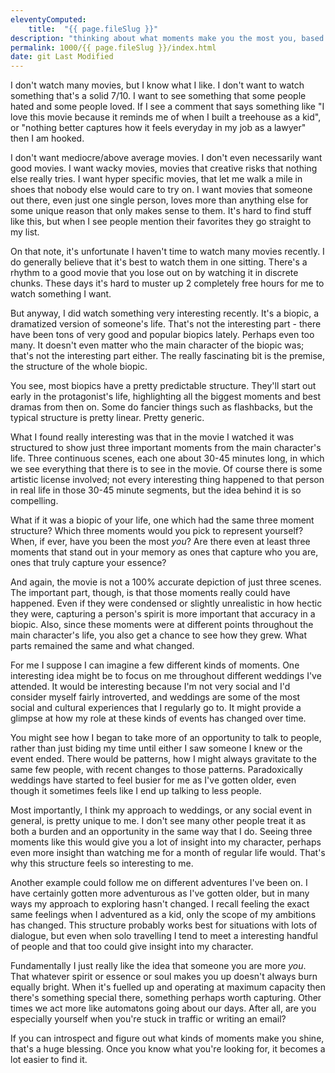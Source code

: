 ```yaml
---
eleventyComputed:
    title:  "{{ page.fileSlug }}"
description: "thinking about what moments make you the most you, based on a movie I saw"
permalink: 1000/{{ page.fileSlug }}/index.html
date: git Last Modified
---
```


I don't watch many movies, but I know what I like. I don't want to watch something that's a solid 7/10. I want to see something that some people hated and some people loved. If I see a comment that says something like "I love this movie because it reminds me of when I built a treehouse as a kid", or "nothing better captures how it feels everyday in my job as a lawyer" then I am hooked.

I don't want mediocre/above average movies. I don't even necessarily want good movies. I want wacky movies, movies that creative risks that nothing else really tries. I want hyper specific movies, that let me walk a mile in shoes that nobody else would care to try on. I want movies that someone out there, even just one single person, loves more than anything else for some unique reason that only makes sense to them. It's hard to find stuff like this, but when I see people mention their favorites they go straight to my list.

On that note, it's unfortunate I haven't time to watch many movies recently. I do generally believe that it's best to watch them in one sitting. There's a rhythm to a good movie that you lose out on by watching it in discrete chunks. These days it's hard to muster up 2 completely free hours for me to watch something I want.

But anyway, I did watch something very interesting recently. It's a biopic, a dramatized version of someone's life. That's not the interesting part - there have been tons of very good and popular biopics lately. Perhaps even too many. It doesn't even matter who the main character of the biopic was; that's not the interesting part either. The really fascinating bit is the premise, the structure of the whole biopic.

You see, most biopics have a pretty predictable structure. They'll start out early in the protagonist's life, highlighting all the biggest moments and best dramas from then on. Some do fancier things such as flashbacks, but the typical structure is pretty linear. Pretty generic.

What I found really interesting was that in the movie I watched it was structured to show just three important moments from the main character's life. Three continuous scenes, each one about 30-45 minutes long, in which we see everything that there is to see in the movie. Of course there is some artistic license involved; not every interesting thing happened to that person in real life in those 30-45 minute segments, but the idea behind it is so compelling.

What if it was a biopic of your life, one which had the same three moment structure? Which three moments would you pick to represent yourself? When, if ever, have you been the most _you_? Are there even at least three moments that stand out in your memory as ones that capture who you are, ones that truly capture your essence?

And again, the movie is not a 100% accurate depiction of just three scenes. The important part, though, is that those moments really could have happened. Even if they were condensed or slightly unrealistic in how hectic they were, capturing a person's spirit is more important that accuracy in a biopic. Also, since these moments were at different points throughout the main character's life, you also get a chance to see how they grew. What parts remained the same and what changed.

For me I suppose I can imagine a few different kinds of moments. One interesting idea might be to focus on me throughout different weddings I've attended. It would be interesting because I'm not very social and I'd consider myself fairly introverted, and weddings are some of the most social and cultural experiences that I regularly go to. It might provide a glimpse at how my role at these kinds of events has changed over time.

You might see how I began to take more of an opportunity to talk to people, rather than just biding my time until either I saw someone I knew or the event ended. There would be patterns, how I might always gravitate to the same few people, with recent changes to those patterns. Paradoxically weddings have started to feel busier for me as I've gotten older, even though it sometimes feels like I end up talking to less people.

Most importantly, I think my approach to weddings, or any social event in general, is pretty unique to me. I don't see many other people treat it as both a burden and an opportunity in the same way that I do. Seeing three moments like this would give you a lot of insight into my character, perhaps even more insight than watching me for a month of regular life would. That's why this structure feels so interesting to me.

Another example could follow me on different adventures I've been on. I have certainly gotten more adventurous as I've gotten older, but in many ways my approach to exploring hasn't changed. I recall feeling the exact same feelings when I adventured as a kid, only the scope of my ambitions has changed. This structure probably works best for situations with lots of dialogue, but even when solo travelling I tend to meet a interesting handful of people and that too could give insight into my character.

Fundamentally I just really like the idea that someone you are more _you_. That whatever spirit or essence or soul makes you up doesn't always burn equally bright. When it's fuelled up and operating at maximum capacity then there's something special there, something perhaps worth capturing. Other times we act more like automatons going about our days. After all, are you especially yourself when you're stuck in traffic or writing an email? 

If you can introspect and figure out what kinds of moments make you shine, that's a huge blessing. Once you know what you're looking for, it becomes a lot easier to find it.
